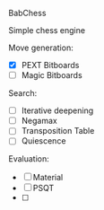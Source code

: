 BabChess

Simple chess engine

Move generation:
 - [X] PEXT Bitboards
 - [ ] Magic Bitboards

Search:
 - [ ] Iterative deepening
 - [ ] Negamax
 - [ ] Transposition Table
 - [ ] Quiescence

Evaluation:
 - [ ] Material
 - [ ] PSQT
 - [ ] 